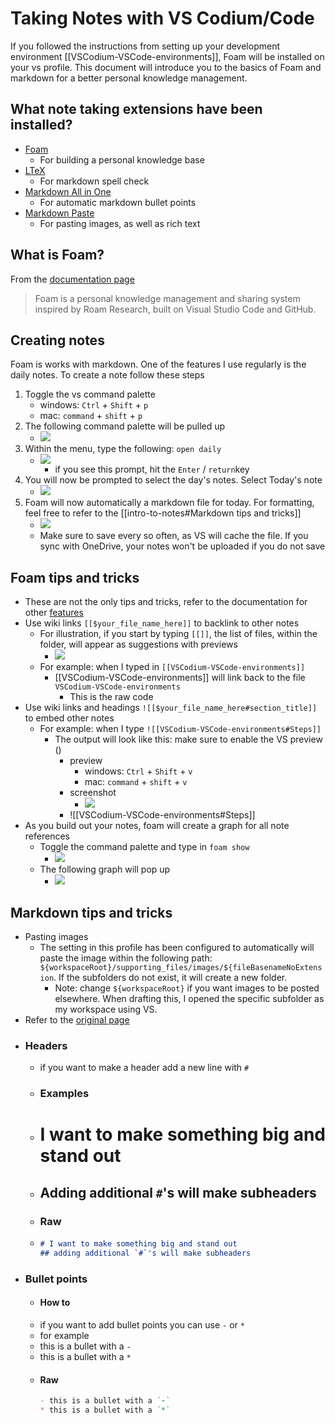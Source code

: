# Taking Notes with VS Codium/Code
If you followed the instructions from setting up your development environment [[VSCodium-VSCode-environments]], Foam will be installed on your vs profile. This document will introduce you to the basics of Foam and markdown for a better personal knowledge management.

## What note taking extensions have been installed?
- [Foam](https://marketplace.visualstudio.com/items?itemName=foam.foam-vscode)
  - For building a personal knowledge base
- [LTeX](https://marketplace.visualstudio.com/items?itemName=valentjn.vscode-ltex)
  - For markdown spell check
- [Markdown All in One](https://marketplace.visualstudio.com/items?itemName=yzhang.markdown-all-in-one)
  - For automatic markdown bullet points 
- [Markdown Paste](https://marketplace.visualstudio.com/items?itemName=valentjn.vscode-ltex)
  - For pasting images, as well as rich text

## What is Foam?
From the [documentation page](https://foambubble.github.io/foam/)
> Foam is a personal knowledge management and sharing system inspired by Roam Research, built on Visual Studio Code and GitHub.

## Creating notes
Foam is works with markdown. One of the features I use regularly is the daily notes. To create a note follow these steps
1. Toggle the vs command palette 
    - windows: `Ctrl` + `Shift` + `p`
    - mac: `command` + `shift` + `p`
2. The following command palette will be pulled up
    - ![](../supporting_files/images/intro-to-notes/20240731163500.png)
3. Within the menu, type the following: `open daily `
    - ![](../supporting_files/images/intro-to-notes/20240731163637.png)
      - if you see this prompt, hit the `Enter` / `return`key
4. You will now be prompted to select the day's notes. Select Today's note
    - ![](../supporting_files/images/intro-to-notes/20240731164643.png)
5. Foam will now automatically a markdown file for today. For formatting, feel free to refer to the [[intro-to-notes#Markdown tips and tricks]]
    - ![](../supporting_files/images/intro-to-notes/20240731165058.png)
    - Make sure to save every so often, as VS will cache the file. If you sync with OneDrive, your notes won't be uploaded if you do not save

## Foam tips and tricks
- These are not the only tips and tricks, refer to the documentation for other [features](https://foambubble.github.io/foam/#features)
- Use wiki links `[[$your_file_name_here]]` to backlink to other notes
  - For illustration, if you start by typing `[[]]`, the list of files, within the folder, will appear as suggestions with previews
    - ![](../supporting_files/images/intro-to-notes/20240731170256.png)
  - For example: when I typed in `[[VSCodium-VSCode-environments]]`
    - [[VSCodium-VSCode-environments]] will link back to the file `VSCodium-VSCode-environments`
      - This is the raw code 
- Use wiki links and headings `![[$your_file_name_here#section_title]]` to embed other notes
  - For example: when I type `![[VSCodium-VSCode-environments#Steps]]` 
    - The output will look like this: make sure to enable the VS preview ()
      - preview
         - windows: `Ctrl` + `Shift` + `v`
         - mac: `command` + `shift` + `v` 
      - screenshot
        - ![](../supporting_files/images/intro-to-notes/20240731170953.png)
      - ![[VSCodium-VSCode-environments#Steps]]
- As you build out your notes, foam will create a graph for all note references
  - Toggle the command palette and type in `foam show `
    - ![](../supporting_files/images/intro-to-notes/20240731172130.png)
  - The following graph will pop up
    - ![](../supporting_files/images/intro-to-notes/20240731173110.png)

## Markdown tips and tricks
- Pasting images
  - The setting in this profile has been configured to automatically will paste the image within the following path: `${workspaceRoot}/supporting_files/images/${fileBasenameNoExtension`. If the subfolders do not exist, it will create a new folder. 
    - Note: change `${workspaceRoot}` if you want images to be posted elsewhere. When drafting this, I opened the specific subfolder as my workspace using VS.
- Refer to the [original page](https://daringfireball.net/projects/markdown/)
- ### Headers
  - if you want to make a header add a new line with `#`
  - ### Examples
  - # I want to make something big and stand out
  - ## Adding additional `#`'s will make subheaders
  - ### Raw
  - ```md
    # I want to make something big and stand out
    ## adding additional `#`'s will make subheaders
    ```
- ### Bullet points
  - #### How to
  - if you want to add bullet points you can use `-` or `*`
  - for example
  - this is a bullet with a `-`
  * this is a bullet with a `*`
  - #### Raw
    ```md
    - this is a bullet with a `-`
    * this is a bullet with a `*`
    ```